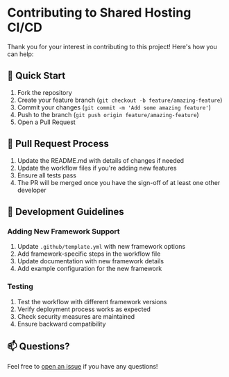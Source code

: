 # Contributing to Shared Hosting CI/CD

Thank you for your interest in contributing to this project! Here's how you can help:

## 🚀 Quick Start

1. Fork the repository
2. Create your feature branch (`git checkout -b feature/amazing-feature`)
3. Commit your changes (`git commit -m 'Add some amazing feature'`)
4. Push to the branch (`git push origin feature/amazing-feature`)
5. Open a Pull Request

## 📝 Pull Request Process

1. Update the README.md with details of changes if needed
2. Update the workflow files if you're adding new features
3. Ensure all tests pass
4. The PR will be merged once you have the sign-off of at least one other developer

## 🎯 Development Guidelines

### Adding New Framework Support

1. Update `.github/template.yml` with new framework options
2. Add framework-specific steps in the workflow file
3. Update documentation with new framework details
4. Add example configuration for the new framework

### Testing

1. Test the workflow with different framework versions
2. Verify deployment process works as expected
3. Check security measures are maintained
4. Ensure backward compatibility

## 📫 Questions?

Feel free to [open an issue](https://github.com/thaolaptrinh/shared-hosting-ci-cd/issues/new) if you have any questions! 